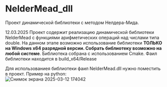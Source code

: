 # NelderMead_dll
Проект динамической библиотеки с методом Нелдера-Мида.

12.03.2025
Проект содержит реализацию динамической библиотеки NelderMead с функциями арифметических операций над числами типа double.
На данном этапе возможно использование библиотеки **ТОЛЬКО на Windows x64 разрядной версии. Собрать библиотеку возможно на любой системе**. Библиотека собрана с использованием Cmake.
Фаил библиотеки находится в build_x64/Release

Для использованиея библиотеки фаил NelderMead.dll нужно поместить в проект.
Пример на python:  
![Снимок экрана 2025-03-12 174042](https://github.com/user-attachments/assets/a2c6325a-c997-48e3-b9c4-4e0b32623ed2)
